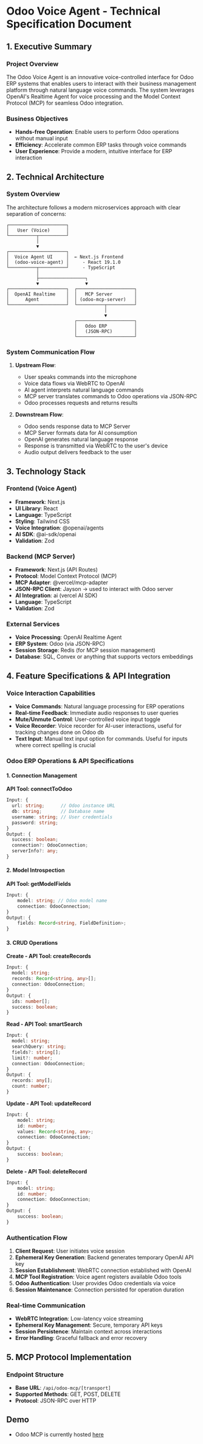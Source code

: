 # Odoo Voice Agent - Technical Specification Document

## 1. Executive Summary

### Project Overview

The Odoo Voice Agent is an innovative voice-controlled interface for Odoo ERP systems that enables users to interact with their business management platform through natural language voice commands. The system leverages OpenAI's Realtime Agent for voice processing and the Model Context Protocol (MCP) for seamless Odoo integration.

### Business Objectives

- **Hands-free Operation**: Enable users to perform Odoo operations without manual input
- **Efficiency**: Accelerate common ERP tasks through voice commands
- **User Experience**: Provide a modern, intuitive interface for ERP interaction

## 2. Technical Architecture

### System Overview

The architecture follows a modern microservices approach with clear separation of concerns:

```
┌─────────────────────┐
│   User (Voice)      │
└──────────┬──────────┘
           │
           ▼
┌─────────────────────┐
│  Voice Agent UI     │  ← Next.js Frontend
│  (odoo-voice-agent) │     - React 19.1.0
└──────────┬──────────┘     - TypeScript
           │
           ├─────────────────┐
           ▼                 ▼
┌─────────────────────┐  ┌─────────────────────┐
│  OpenAI Realtime    │  │   MCP Server        │
│      Agent          │  │ (odoo-mcp-server)   │
└─────────────────────┘  └──────────┬──────────┘
                                    │
                                    ▼
                         ┌─────────────────────┐
                         │   Odoo ERP          │
                         │   (JSON-RPC)        │
                         └─────────────────────┘
```

### System Communication Flow

1. **Upstream Flow**:

   - User speaks commands into the microphone
   - Voice data flows via WebRTC to OpenAI
   - AI agent interprets natural language commands
   - MCP server translates commands to Odoo operations via JSON-RPC
   - Odoo processes requests and returns results

2. **Downstream Flow**:
   - Odoo sends response data to MCP Server
   - MCP Server formats data for AI consumption
   - OpenAI generates natural language response
   - Response is transmitted via WebRTC to the user's device
   - Audio output delivers feedback to the user

## 3. Technology Stack

### Frontend (Voice Agent)

- **Framework**: Next.js
- **UI Library**: React
- **Language**: TypeScript
- **Styling**: Tailwind CSS
- **Voice Integration**: @openai/agents
- **AI SDK**: @ai-sdk/openai
- **Validation**: Zod

### Backend (MCP Server)

- **Framework**: Next.js (API Routes)
- **Protocol**: Model Context Protocol (MCP)
- **MCP Adapter**: @vercel/mcp-adapter
- **JSON-RPC Client**: Jayson -> used to interact with Odoo server
- **AI Integration**: ai (vercel AI SDK)
- **Language**: TypeScript
- **Validation**: Zod

### External Services

- **Voice Processing**: OpenAI Realtime Agent
- **ERP System**: Odoo (via JSON-RPC)
- **Session Storage**: Redis (for MCP session management)
- **Database**: SQL, Convex or anything that supports vectors embeddings

## 4. Feature Specifications & API Integration

### Voice Interaction Capabilities

- **Voice Commands**: Natural language processing for ERP operations
- **Real-time Feedback**: Immediate audio responses to user queries
- **Mute/Unmute Control**: User-controlled voice input toggle
- **Voice Recorder**: Voice recorder for AI-user interactions, useful for tracking changes done on Odoo db
- **Text Input**: Manual text input option for commands. Useful for inputs where correct spelling is crucial

### Odoo ERP Operations & API Specifications

#### 1. Connection Management

**API Tool: connectToOdoo**

```typescript
Input: {
  url: string;      // Odoo instance URL
  db: string;       // Database name
  username: string; // User credentials
  password: string;
}
Output: {
  success: boolean;
  connection?: OdooConnection;
  serverInfo?: any;
}
```

#### 2. Model Introspection

**API Tool: getModelFields**

```typescript
Input: {
	model: string; // Odoo model name
	connection: OdooConnection;
}
Output: {
	fields: Record<string, FieldDefinition>;
}
```

#### 3. CRUD Operations

**Create - API Tool: createRecords**

```typescript
Input: {
  model: string;
  records: Record<string, any>[];
  connection: OdooConnection;
}
Output: {
  ids: number[];
  success: boolean;
}
```

**Read - API Tool: smartSearch**

```typescript
Input: {
  model: string;
  searchQuery: string;
  fields?: string[];
  limit?: number;
  connection: OdooConnection;
}
Output: {
  records: any[];
  count: number;
}
```

**Update - API Tool: updateRecord**

```typescript
Input: {
	model: string;
	id: number;
	values: Record<string, any>;
	connection: OdooConnection;
}
Output: {
	success: boolean;
}
```

**Delete - API Tool: deleteRecord**

```typescript
Input: {
	model: string;
	id: number;
	connection: OdooConnection;
}
Output: {
	success: boolean;
}
```

### Authentication Flow

1. **Client Request**: User initiates voice session
2. **Ephemeral Key Generation**: Backend generates temporary OpenAI API key
3. **Session Establishment**: WebRTC connection established with OpenAI
4. **MCP Tool Registration**: Voice agent registers available Odoo tools
5. **Odoo Authentication**: User provides Odoo credentials via voice
6. **Session Maintenance**: Connection persisted for operation duration

### Real-time Communication

- **WebRTC Integration**: Low-latency voice streaming
- **Ephemeral Key Management**: Secure, temporary API keys
- **Session Persistence**: Maintain context across interactions
- **Error Handling**: Graceful fallback and error recovery

## 5. MCP Protocol Implementation

### Endpoint Structure

- **Base URL**: `/api/odoo-mcp/[transport]`
- **Supported Methods**: GET, POST, DELETE
- **Protocol**: JSON-RPC over HTTP

## Demo

- Odoo MCP is currently hosted [here](https://odoo-mcp-server.vercel.app/api/odoo-mcp/mcp)
